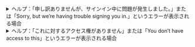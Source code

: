 <details>
       <summary>ヘルプ：「申し訳ありませんが、サインイン中に問題が発生しました。」または「Sorry, but we’re having trouble signing you in.」というエラーが表示される場合</summary>
       UTokyo Slackの利用に必要な，情報セキュリティ教育の受講が完了していない可能性があります．<a href="https://univtokyo.sharepoint.com/sites/Security/SitePages/Information_Security_Education.aspx">情報セキュリティ教育のページ</a>を確認し，確認テストに合格してください．テストに合格するとその結果が即座にシステムに反映されます．
        <div>それでもうまくいかなければ，<a href="/support/">サポート窓口</a>に相談してください．
    </details>
    <details>
        <summary>ヘルプ：「これに対するアクセス権がありません」または「You don’t have access to this」というエラーが表示される場合</summary>
        UTokyo Slackの利用に必要な<a href="/utokyo_account/mfa/">UTokyo Accountの多要素認証</a>の申請およびその反映が完了していない可能性があります．「<strong><a href="/utokyo_account/mfa/initial">UTokyo Account多要素認証の初期設定手順</a></strong>」を<strong>最後の「手順4：多要素認証の利用を申請する」まで確実に</strong>行って，UTokyo Accountの多要素認証を有効化してください．その後，多要素認証の設定が<strong>システムに反映されるまで約40分かかるので，それまでしばらくお待ちください</strong>．
        <div>それでもうまくいかなければ，<a href="/support/">サポート窓口</a>に相談してください．
    </details>
